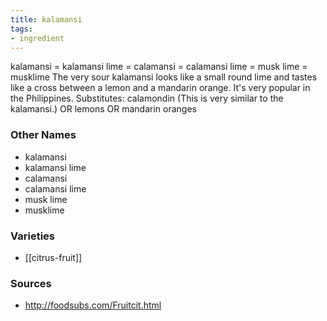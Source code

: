 ```yaml
---
title: kalamansi
tags:
- ingredient
---
```

kalamansi = kalamansi lime = calamansi = calamansi lime = musk lime = musklime The very sour kalamansi looks like a small round lime and tastes like a cross between a lemon and a mandarin orange. It's very popular in the Philippines. Substitutes: calamondin (This is very similar to the kalamansi.) OR lemons OR mandarin oranges

### Other Names

* kalamansi
* kalamansi lime
* calamansi
* calamansi lime
* musk lime
* musklime

### Varieties

* [[citrus-fruit]]

### Sources
* http://foodsubs.com/Fruitcit.html
